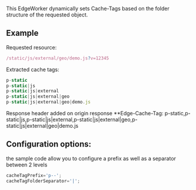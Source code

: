 This EdgeWorker dynamically sets Cache-Tags based on the folder structure of the requested object.


## Example

Requested resource:

```javascript
/static/js/external/geo/demo.js?v=12345
```
Extracted cache tags:
```javascript
p-static
p-static|js
p-static|js|external
p-static|js|external|geo
p-static|js|external|geo|demo.js
```
Response header added on origin response
**Edge-Cache-Tag: p-static,p-static|js,p-static|js|external,p-static|js|external|geo,p-static|js|external|geo|demo.js

## Configuration options:

the sample code allow you to configure a prefix as well as a separator between 2 levels
```javascript
cacheTagPrefix='p--';
cacheTagFolderSeparator='|';
```
